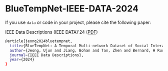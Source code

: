 ﻿# BlueTempNet-IEEE-DATA-2024
If you use <code>data</code> or </code>code</code> in your project, please cite the following paper:

IEEE Data Descriptions (IEEE DATA)'24 ([PDF](https://arxiv.org/abs/2407.17451))

```bash
@article{jeong2024bluetempnet,
  title={BlueTempNet: A Temporal Multi-network Dataset of Social Interactions in Bluesky Social},
  author={Jeong, Ujun and Jiang, Bohan and Tan, Zhen and Bernard, H Russell and Liu, Huan},
  journal={IEEE Data Descriptions},
  year={2024}
}

```
